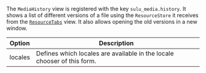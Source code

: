 The `MediaHistory` view is registered with the key `sulu_media.history`. It shows a list of different versions of a file
using the `ResourceStore` it receives from the [`ResourceTabs`](#resourcetabs) view. It also allows opening the old
versions in a new window.

Option  | Description
--------|------------------------------------------------------------------------
locales | Defines which locales are available in the locale chooser of this form.
